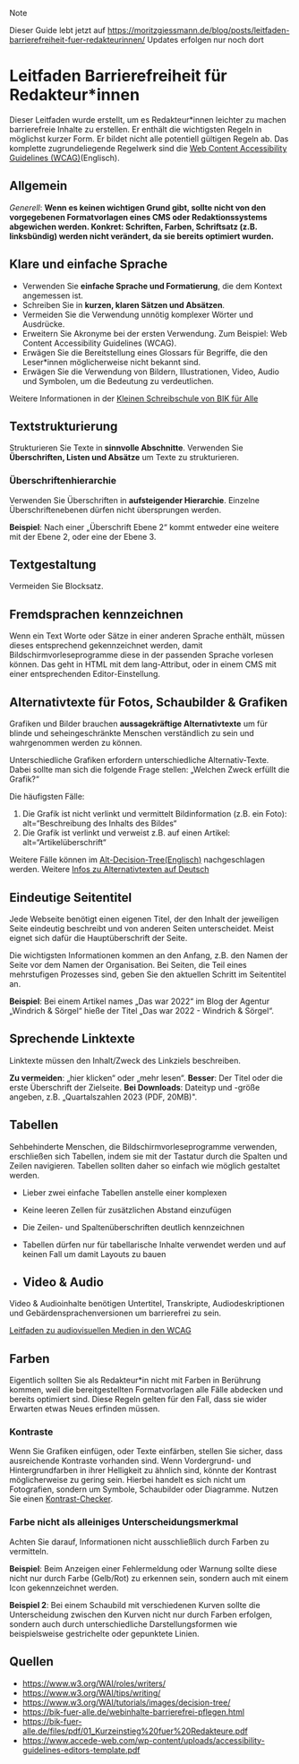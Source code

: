 > [!NOTE]  
> Dieser Guide lebt jetzt auf https://moritzgiessmann.de/blog/posts/leitfaden-barrierefreiheit-fuer-redakteurinnen/
> Updates erfolgen nur noch dort

# Leitfaden Barrierefreiheit für Redakteur*innen

Dieser Leitfaden wurde erstellt, um es Redakteur*innen leichter zu machen barrierefreie Inhalte zu erstellen. Er enthält die wichtigsten Regeln in möglichst kurzer Form. Er bildet nicht alle potentiell gültigen Regeln ab. Das komplette zugrundeliegende Regelwerk sind die [Web Content Accessibility Guidelines (WCAG)](https://www.w3.org/WAI/WCAG22/quickref/?versions=2.2)(Englisch).

## Allgemein

*Generell*: **Wenn es keinen wichtigen Grund gibt, sollte nicht von den vorgegebenen Formatvorlagen eines CMS oder Redaktionssystems abgewichen werden. Konkret: Schriften, Farben, Schriftsatz (z.B. linksbündig) werden nicht verändert, da sie bereits optimiert wurden.**

##  Klare und einfache Sprache

* Verwenden Sie **einfache Sprache und Formatierung**, die dem Kontext angemessen ist.
* Schreiben Sie in **kurzen, klaren Sätzen und Absätzen**.
* Vermeiden Sie die Verwendung unnötig komplexer Wörter und Ausdrücke.
* Erweitern Sie Akronyme bei der ersten Verwendung. Zum Beispiel: Web Content Accessibility Guidelines (WCAG).
* Erwägen Sie die Bereitstellung eines Glossars für Begriffe, die den Leser*innen möglicherweise nicht bekannt sind.
* Erwägen Sie die Verwendung von Bildern, Illustrationen, Video, Audio und Symbolen, um die Bedeutung zu verdeutlichen.

Weitere Informationen in der [Kleinen Schreibschule von BIK für Alle](https://bik-fuer-alle.de/kleine-schreibschule.html)


## Textstrukturierung

Strukturieren Sie Texte in **sinnvolle Abschnitte**.
Verwenden Sie **Überschriften, Listen und Absätze** um Texte zu strukturieren.

### Überschriftenhierarchie

Verwenden Sie Überschriften in **aufsteigender Hierarchie**. Einzelne Überschriftenebenen dürfen nicht übersprungen werden.

**Beispiel**: Nach einer „Überschrift Ebene 2“ kommt entweder eine weitere mit der Ebene 2, oder eine der Ebene 3.


## Textgestaltung
Vermeiden Sie Blocksatz.

## Fremdsprachen kennzeichnen

Wenn ein Text Worte oder Sätze in einer anderen Sprache enthält, müssen dieses entsprechend gekennzeichnet werden, damit Bildschirmvorleseprogramme diese in der passenden Sprache vorlesen können. Das geht in HTML mit dem lang-Attribut, oder in einem CMS mit einer entsprechenden Editor-Einstellung.

## Alternativtexte für Fotos, Schaubilder & Grafiken

Grafiken und Bilder brauchen **aussagekräftige Alternativtexte** um für blinde und seheingeschränkte Menschen verständlich zu sein und wahrgenommen werden zu können.

Unterschiedliche Grafiken erfordern unterschiedliche Alternativ-Texte. Dabei sollte man sich die folgende Frage stellen: „Welchen Zweck erfüllt die Grafik?“

Die häufigsten Fälle:
1. Die Grafik ist nicht verlinkt und vermittelt Bildinformation (z.B. ein Foto): alt=“Beschreibung des Inhalts des Bildes“
2. Die Grafik ist verlinkt und verweist z.B. auf einen Artikel: alt=“Artikelüberschrift“

Weitere Fälle können im [Alt-Decision-Tree(Englisch)](https://www.w3.org/WAI/tutorials/images/decision-tree/) nachgeschlagen werden. Weitere [Infos zu Alternativtexten auf Deutsch](https://bik-fuer-alle.de/alternativtexte-fuer-grafiken.html)

## Eindeutige Seitentitel

Jede Webseite benötigt einen eigenen Titel, der den Inhalt der jeweiligen Seite eindeutig beschreibt und von anderen Seiten unterscheidet. Meist eignet sich dafür die Hauptüberschrift der Seite.

Die wichtigsten Informationen kommen an den Anfang, z.B. den Namen der Seite vor dem Namen der Organisation. Bei Seiten, die Teil eines mehrstufigen Prozesses sind, geben Sie den aktuellen Schritt im Seitentitel an.

**Beispiel**: Bei einem Artikel names „Das war 2022“ im Blog der Agentur „Windrich & Sörgel“ hieße der Titel „Das war 2022 - Windrich & Sörgel“.

## Sprechende Linktexte

Linktexte müssen den Inhalt/Zweck des Linkziels beschreiben.

**Zu vermeiden**: „hier klicken“ oder „mehr lesen“.
**Besser**: Der Titel oder die erste Überschrift der Zielseite.
**Bei Downloads**: Dateityp und -größe angeben, z.B. „Quartalszahlen 2023 (PDF, 20MB)".

## Tabellen
Sehbehinderte Menschen, die Bildschirmvorleseprogramme verwenden, erschließen sich Tabellen, indem sie mit der Tastatur durch die Spalten und Zeilen navigieren.
Tabellen sollten daher so einfach wie möglich gestaltet werden.
* Lieber zwei einfache Tabellen anstelle einer komplexen
* Keine leeren Zellen für zusätzlichen Abstand einzufügen
* Die Zeilen- und Spaltenüberschriften deutlich kennzeichnen
* Tabellen dürfen nur für tabellarische Inhalte verwendet werden und auf keinen Fall um damit Layouts zu bauen

* ## Video & Audio

Video & Audioinhalte benötigen Untertitel, Transkripte, Audiodeskriptionen und Gebärdensprachenversionen um barrierefrei zu sein.

[Leitfaden zu audiovisuellen Medien in den WCAG](https://www.w3.org/WAI/media/av/)

## Farben
Eigentlich sollten Sie als Redakteur*in nicht mit Farben in Berührung kommen, weil die bereitgestellten Formatvorlagen alle Fälle abdecken und bereits optimiert sind. Diese Regeln gelten für den Fall, dass sie wider Erwarten etwas Neues erfinden müssen.

### Kontraste

Wenn Sie Grafiken einfügen, oder Texte einfärben, stellen Sie sicher, dass ausreichende Kontraste vorhanden sind. Wenn Vordergrund- und Hintergrundfarben in ihrer Helligkeit zu ähnlich sind, könnte der Kontrast möglicherweise zu gering sein. Hierbei handelt es sich nicht um Fotografien, sondern um Symbole, Schaubilder oder Diagramme. Nutzen Sie einen [Kontrast-Checker](https://contrast-ratio.org).

### Farbe nicht als alleiniges Unterscheidungsmerkmal

Achten Sie darauf, Informationen nicht ausschließlich durch Farben zu vermitteln.

**Beispiel**: Beim Anzeigen einer Fehlermeldung oder Warnung sollte diese nicht nur durch Farbe (Gelb/Rot) zu erkennen sein, sondern auch mit einem Icon gekennzeichnet werden.

**Beispiel 2**: Bei einem Schaubild mit verschiedenen Kurven sollte die Unterscheidung zwischen den Kurven nicht nur durch Farben erfolgen, sondern auch durch unterschiedliche Darstellungsformen wie beispielsweise gestrichelte oder gepunktete Linien.


## Quellen

* https://www.w3.org/WAI/roles/writers/
* https://www.w3.org/WAI/tips/writing/
* https://www.w3.org/WAI/tutorials/images/decision-tree/
* https://bik-fuer-alle.de/webinhalte-barrierefrei-pflegen.html
* https://bik-fuer-alle.de/files/pdf/01_Kurzeinstieg%20fuer%20Redakteure.pdf
* https://www.accede-web.com/wp-content/uploads/accessibility-guidelines-editors-template.pdf
